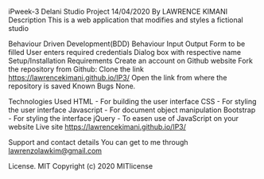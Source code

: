 iPweek-3
Delani Studio Project
14/04/2020
By LAWRENCE KIMANI 
Description
This is a web application that modifies and styles a fictional studio

Behaviour Driven Development(BDD)
Behaviour	Input	Output
Form to be filled	User enters required credentials	Dialog box with respective name
Setup/Installation Requirements
Create an account on Github website
Fork the repository from Github:
Clone the link https://lawrencekimani.github.io/IP3/
Open the link from where the repository is saved
Known Bugs
None.

Technologies Used
HTML - For building the user interface
CSS - For styling the user interface
Javascript - For document object manipulation
Bootstrap - For styling the interface
jQuery - To easen use of JavaScript on your website
Live site https://lawrencekimani.github.io/IP3/


Support and contact details
You can get to me through lawrenzolawkim@gmail.com

License.
MIT Copyright (c) 2020 MITlicense
